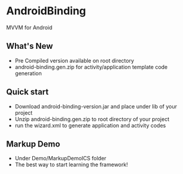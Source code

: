 AndroidBinding
==============

MVVM for Android

## What's New

* Pre Compiled version available on root directory
* android-binding.gen.zip for activity/application template code generation

## Quick start

* Download android-binding-version.jar and place under lib of your project
* Unzip android-binding.gen.zip to root directory of your project
* run the wizard.xml to generate application and activity codes

## Markup Demo

* Under Demo/MarkupDemoICS folder
* The best way to start learning the framework! 